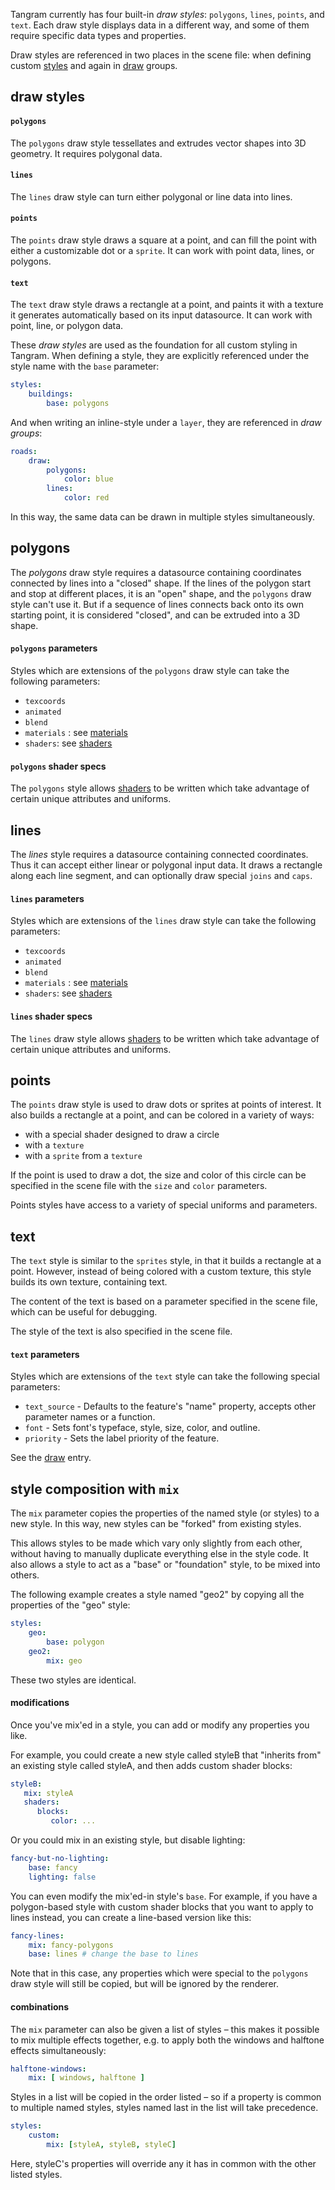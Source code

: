 Tangram currently has four built-in _draw styles_: `polygons`, `lines`, `points`, and `text`. Each draw style displays data in a different way, and some of them require specific data types and properties.

Draw styles are referenced in two places in the scene file: when defining custom [styles](styles.md) and again in [draw](draw.md) groups.

## draw styles

#### `polygons`
The `polygons` draw style tessellates and extrudes vector shapes into 3D geometry. It requires polygonal data.

#### `lines`
The `lines` draw style can turn either polygonal or line data into lines.

#### `points`
The `points` draw style draws a square at a point, and can fill the point with either a customizable dot or a `sprite`. It can work with point data, lines, or polygons.

#### `text`
The `text` draw style draws a rectangle at a point, and paints it with a texture it generates automatically based on its input datasource. It can work with point, line, or polygon data.

These _draw styles_ are used as the foundation for all custom styling in Tangram. When defining a style, they are explicitly referenced under the style name with the `base` parameter:

```yaml
styles:
    buildings:
        base: polygons
```

And when writing an inline-style under a `layer`, they are referenced in _draw groups_:

```yaml
roads:
    draw:
        polygons:
            color: blue
        lines:
            color: red
```

In this way, the same data can be drawn in multiple styles simultaneously.

## polygons
The *polygons* draw style requires a datasource containing coordinates connected by lines into a "closed" shape. If the lines of the polygon start and stop at different places, it is an "open" shape, and the `polygons` draw style can't use it. But if a sequence of lines connects back onto its own starting point, it is considered "closed", and can be extruded into a 3D shape.

#### `polygons` parameters
Styles which are extensions of the `polygons` draw style can take the following parameters:

- `texcoords`
- `animated`
- `blend`
- `materials` : see [materials](materials.md)
- `shaders`: see [shaders](shaders.md)

#### `polygons` shader specs
The `polygons` style allows [shaders](shaders.md) to be written which take advantage of certain unique attributes and uniforms.

## lines
The *lines* style requires a datasource containing connected coordinates. Thus it can accept either linear or polygonal input data. It draws a rectangle along each line segment, and can optionally draw special `joins` and `caps`.

#### `lines` parameters
Styles which are extensions of the `lines` draw style can take the following parameters:

- `texcoords`
- `animated`
- `blend`
- `materials` : see [materials](materials.md)
- `shaders`: see [shaders](shaders.md)

#### `lines` shader specs
The `lines` draw style allows [shaders](shaders.md) to be written which take advantage of certain unique attributes and uniforms.

## points
The `points` draw style is used to draw dots or sprites at points of interest. It also builds a rectangle at a point, and can be colored in a variety of ways:

- with a special shader designed to draw a circle
- with a `texture`
- with a `sprite` from a `texture`

If the point is used to draw a dot, the size and color of this circle can be specified in the scene file with the `size` and `color` parameters.

Points styles have access to a variety of special uniforms and parameters.

## text
The `text` style is similar to the `sprites` style, in that it builds a rectangle at a point. However, instead of being colored with a custom texture, this style builds its own texture, containing text.

The content of the text is based on a parameter specified in the scene file, which can be useful for debugging.

The style of the text is also specified in the scene file.

#### `text` parameters
Styles which are extensions of the `text` style can take the following special parameters:

- `text_source` - Defaults to the feature's "name" property, accepts other parameter names or a function.
- `font` - Sets font's typeface, style, size, color, and outline.
- `priority` - Sets the label priority of the feature.

See the [draw](draw.md#text) entry.

## style composition with `mix`

The `mix` parameter copies the properties of the named style (or styles) to a new style. In this way, new styles can be "forked" from existing styles.

This allows styles to be made which vary only slightly from each other, without having to manually duplicate everything else in the style code. It also allows a style to act as a "base" or "foundation" style, to be mixed into others.

The following example creates a style named "geo2" by copying all the properties of the "geo" style:

```yaml
styles:
    geo:
        base: polygon
    geo2:
        mix: geo
```

These two styles are identical.

#### modifications

Once you've mix'ed in a style, you can add or modify any properties you like.

For example, you could create a new style called styleB that "inherits from" an existing style called styleA, and then adds custom shader blocks:

```yaml
styleB:
   mix: styleA
   shaders:
      blocks:
         color: ...
```

Or you could mix in an existing style, but disable lighting:

```yaml
fancy-but-no-lighting:
    base: fancy
    lighting: false
```

You can even modify the mix'ed-in style's `base`. For example, if you have a polygon-based style with custom shader blocks that you want to apply to lines instead, you can create a line-based version like this:

```yaml
fancy-lines:
    mix: fancy-polygons
    base: lines # change the base to lines
```

Note that in this case, any properties which were special to the `polygons` draw style will still be copied, but will be ignored by the renderer.


#### combinations

The `mix` parameter can also be given a list of styles – this makes it possible to mix multiple effects together, e.g. to apply both the windows and halftone effects simultaneously:

```yaml
halftone-windows:
    mix: [ windows, halftone ]
```

Styles in a list will be copied in the order listed – so if a property is common to multiple named styles, styles named last in the list will take precedence.

```yaml
styles:
    custom:
        mix: [styleA, styleB, styleC]
```

Here, styleC's properties will override any it has in common with the other listed styles.
